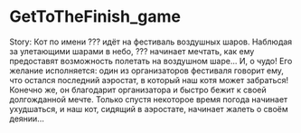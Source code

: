 # GetToTheFinish_game

Story:
Кот по имени ??? идёт на фестиваль воздушных шаров. Наблюдая за улетающими шарами в небо, ??? начинает мечтать, как ему предоставят возможность полетать на воздушном шаре... И, о чудо! Его желание исполняется: один из организаторов фестиваля говорит ему, что остался последний аэростат, в который наш котя может забраться! Конечно же, он благодарит организатора и быстро бежит к своей долгожданной мечте. Только спустя некоторое время погода начинает ухудшаться, и наш кот, сидящий в аэростате, начинает жалеть о своём деянии...
